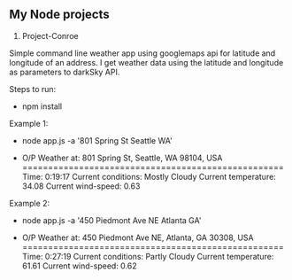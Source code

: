 ## My Node projects

1. Project-Conroe

Simple command line weather app using googlemaps api for latitude and longitude of an address.
I get weather data using the latitude and longitude as parameters to darkSky API.

Steps to run:

* npm install

Example 1:

* node app.js -a '801 Spring St Seattle WA'

* O/P
Weather at: 801 Spring St, Seattle, WA 98104, USA
===================================================
Time: 0:19:17
Current conditions: Mostly Cloudy
Current temperature: 34.08
Current wind-speed:  0.63

Example 2:

* node app.js -a '450 Piedmont Ave NE Atlanta GA'

* O/P
Weather at: 450 Piedmont Ave NE, Atlanta, GA 30308, USA
===================================================
Time: 0:27:19
Current conditions: Partly Cloudy
Current temperature: 61.61
Current wind-speed:  0.62


